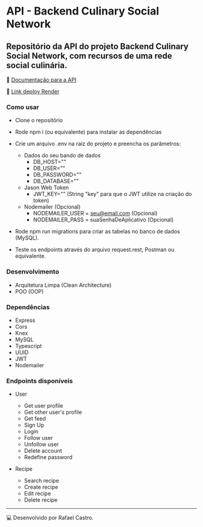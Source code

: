 # API - Backend Culinary Social Network
## Repositório da API do projeto Backend Culinary Social Network, com recursos de uma rede social culinária.

:green_book: [Documentação para a API](https://documenter.getpostman.com/view/22376211/2s93CHuFSJ)

:satellite: [Link deploy Render](https://cookenu10.onrender.com)

### Como usar
- Clone o repositório
- Rode npm i (ou equivalente) para instalar as dependências
- Crie um arquivo .env na raiz do projeto e preencha os parâmetros:
    - Dados do seu bando de dados
        - DB_HOST=""
        - DB_USER=""
        - DB_PASSWORD=""
        - DB_DATABASE=""
    - Jason Web Token
        - JWT_KEY="" (String "key" para que o JWT utilize na criação do token)
    - Nodemailer (Opcional)
        - NODEMAILER_USER = seu@email.com (Opcional)
        - NODEMAILER_PASS = suaSenhaDeAplicativo (Opcional)
        
- Rode npm run migrations para criar as tabelas no banco de dados (MySQL).
- Teste os endpoints através do arquivo request.rest, Postman ou equivalente.

### Desenvolvimento
- Arquitetura Limpa (Clean Architecture)
- POO (OOP)

### Dependências
* Express
* Cors
* Knex
* MySQL
* Typescript
* UUID
* JWT
* Nodemailer


### Endpoints disponíveis
* User
  - Get user profile
  - Get other user's profile
  - Get feed
  - Sign Up
  - Login
  - Follow user
  - Unfollow user
  - Delete account
  - Redefine password
  
 * Recipe
   - Search recipe
   - Create recipe
   - Edit recipe
   - Delete recipe


---
:computer: Desenvolvido por Rafael Castro.
